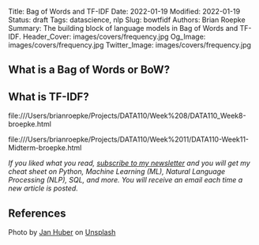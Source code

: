 Title: Bag of Words and TF-IDF
Date: 2022-01-19
Modified: 2022-01-19
Status: draft
Tags: datascience, nlp
Slug: bowtfidf
Authors: Brian Roepke
Summary: The building block of language models in Bag of Words and TF-IDF.
Header_Cover: images/covers/frequency.jpg
Og_Image: images/covers/frequency.jpg
Twitter_Image: images/covers/frequency.jpg


## What is a Bag of Words or BoW?



## What is TF-IDF?

file:///Users/brianroepke/Projects/DATA110/Week%208/DATA110_Week8-broepke.html

file:///Users/brianroepke/Projects/DATA110/Week%2011/DATA110-Week11-Midterm-broepke.html 


*If you liked what you read, [subscribe to my newsletter](https://campaign.dataknowsall.com/subscribe) and you will get my cheat sheet on Python, Machine Learning (ML), Natural Language Processing (NLP), SQL, and more. You will receive an email each time a new article is posted.*

## References


Photo by <a href="https://unsplash.com/@jan_huber?utm_source=unsplash&utm_medium=referral&utm_content=creditCopyText">Jan Huber</a> on <a href="https://unsplash.com/s/photos/frequency?utm_source=unsplash&utm_medium=referral&utm_content=creditCopyText">Unsplash</a>
  

[^GENTLE]: [A Gentle Introduction to the Bag-of-Words Model](https://machinelearningmastery.com/gentle-introduction-bag-words-model/)
[^SOMA]: [TF-IDF](https://jonathansoma.com/lede/foundations/classes/text%20processing/tf-idf/)